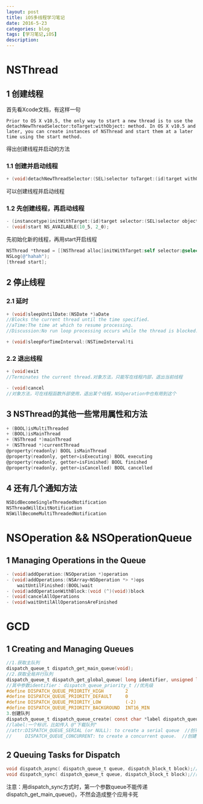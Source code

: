 ```yaml
---
layout: post
title: iOS多线程学习笔记
date: 2016-5-23
categories: blog
tags: [学习笔记,iOS]
description: 
---
```



# NSThread

## 1 创建线程
首先看Xcode文档，有这样一句

```
Prior to OS X v10.5, the only way to start a new thread is to use the detachNewThreadSelector:toTarget:withObject: method. In OS X v10.5 and later, you can create instances of NSThread and start them at a later time using the start method.
```
得出创建线程并启动的方法

### 1.1 创建并启动线程

```objectivec
+ (void)detachNewThreadSelector:(SEL)selector toTarget:(id)target withObject:(nullable id)argument;
```
可以创建线程并启动线程

### 1.2 先创建线程，再启动线程

```objectivec
- (instancetype)initWithTarget:(id)target selector:(SEL)selector object:(nullable id)argument NS_AVAILABLE(10_5, 2_0);
- (void)start NS_AVAILABLE(10_5, 2_0);
```
先初始化新的线程，再用start开启线程

```objectivec
NSThread *thread = [[NSThread alloc]initWithTarget:self selector:@selector(thread1) object:nil];
NSLog(@"hahah");
[thread start];
```

## 2 停止线程

### 2.1 延时

```objectivec
+ (void)sleepUntilDate:(NSDate *)aDate
//Blocks the current thread until the time specified.
//aTime:The time at which to resume processing.
//Discussion:No run loop processing occurs while the thread is blocked.
```

```objectivec
+ (void)sleepForTimeInterval:(NSTimeInterval)ti
```

### 2.2 退出线程 

```objectivec
+ (void)exit
//Terminates the current thread.对象方法，只能写在线程内部，退出当前线程
```
```objectivec
- (void)cancel
//对象方法，可在线程函数外部使用，退出某个线程，NSOperation中也有用到这个
```

## 3 NSThread的其他一些常用属性和方法

```objectivec
+ (BOOL)isMultiThreaded
+ (BOOL)isMainThread
+ (NSThread *)mainThread
+ (NSThread *)currentThread
@property(readonly) BOOL isMainThread
@property(readonly, getter=isExecuting) BOOL executing
@property(readonly, getter=isFinished) BOOL finished
@property(readonly, getter=isCancelled) BOOL cancelled
```

## 4 还有几个通知方法

```objectivec
NSDidBecomeSingleThreadedNotification
NSThreadWillExitNotification
NSWillBecomeMultiThreadedNotification
```

# NSOperation && NSOperationQueue

## 1 Managing Operations in the Queue

```objectivec
- (void)addOperation:(NSOperation *)operation
- (void)addOperations:(NSArray<NSOperation *> *)ops
    waitUntilFinished:(BOOL)wait
- (void)addOperationWithBlock:(void (^)(void))block
- (void)cancelAllOperations
- (void)waitUntilAllOperationsAreFinished
```

# GCD 

## 1 Creating and Managing Queues

```objectivec
//1.获取主队列
dispatch_queue_t dispatch_get_main_queue(void);
//2.获取全局并行队列
dispatch_queue_t dispatch_get_global_queue( long identifier, unsigned long flags);
//其中参数identifier： dispatch_queue_priority_t //优先级
#define DISPATCH_QUEUE_PRIORITY_HIGH        2
#define DISPATCH_QUEUE_PRIORITY_DEFAULT     0
#define DISPATCH_QUEUE_PRIORITY_LOW         (-2)
#define DISPATCH_QUEUE_PRIORITY_BACKGROUND  INT16_MIN
3.创建队列
dispatch_queue_t dispatch_queue_create( const char *label dispatch_queue_attr_t attr);
//label:一个标识，比如传入 @"下载队列"
//attr:DISPATCH_QUEUE_SERIAL (or NULL): to create a serial queue  //创刊串行队列
//     DISPATCH_QUEUE_CONCURRENT: to create a concurrent queue.  //创建并行队列
```

## 2 Queuing Tasks for Dispatch

```objectivec
void dispatch_async( dispatch_queue_t queue, dispatch_block_t block);//异步
void dispatch_sync( dispatch_queue_t queue, dispatch_block_t block);//同步
```
注意：用dispatch_sync方式时，第一个参数queue不能传递 dispatch_get_main_queue()，不然会造成整个应用卡死
